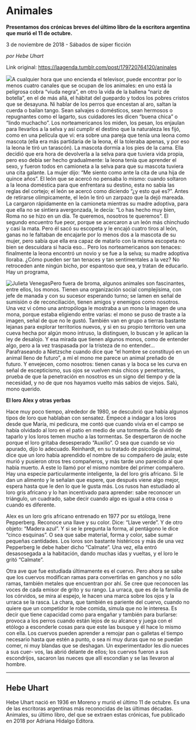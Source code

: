 # Animales

**Presentamos dos crónicas breves del último libro de la escritora argentina que murió el 11 de octubre.**

3 de noviembre de 2018 - Sábados de súper ficción

_por Hebe Uhart_

Link original: https://laagenda.tumblr.com/post/179720764120/aninales

![](https://64.media.tumblr.com/3486e62c10b758e06e04e68be1579c58/tumblr_inline_phmi7rETZn1t6q87u_500.jpg)A cualquier hora que uno encienda el televisor, puede encontrar por lo menos cuatro canales que se ocupan de los animales: en uno está la peligrosa cobra “viuda negra”, en otro la vida de la ballena “nariz de botella”, en el de más allá, el hábitat del guepardo y todos los pobres cristos que se desayuna. Ni hablar de los perros que encestan al aro, saltan la cuerda o bailan tango. Sean salvajes o domésticos, sean hermosos o repugnantes como el lagarto, sus cuidadores les dicen “buena chica” o “lindo muchacho”. Los norteamericanos los miden, los pesan, los enjaulan para llevarlos a la selva y así cumplir el destino que la naturaleza les fijó, como en una película que vi: era sobre una pareja que tenía una leona como mascota (ella era más partidaria de la leona, él la toleraba apenas, y por eso la leona le tiró un tarascón). La mascota dormía a los pies de la cama. Ella decidió que era hora de devolverla a la selva para que tuviera vida propia, pero eso debía ser hecho gradualmente: la leona tenía que aprender el sexo, y fueron todos en camioneta a la selva para que su mascota tuviera una cita galante. La mujer dijo: “Me siento como ante la cita de una hija de quince años”. El león que se acercó no pensaba lo mismo: cuando soltaron a la leona doméstica para que enfrentara su destino, esta no sabía las reglas del cortejo; el león se acercó como diciendo “¿y esto qué es?”. Antes de retirarse olímpicamente, el león le tiró un zarpazo que la dejó mareada. La cargaron rápidamente en la camioneta mientras su madre adoptiva, para que ella no se sintiera avergonzada, le decía: “Lo has hecho muy bien, Roma no se hizo en un día. Te queremos, nosotros te queremos”. El segundo encuentro fue peor, porque se acercaron a un león más chinchudo y casi la mata. Pero él sacó su escopeta y le encajó cuatro tiros al león, ganas no le faltaban de encajarle por lo menos dos a la mascota de su mujer, pero sabía que ella era capaz de matarlo con la misma escopeta no bien se descuidara si hacía eso… Pero los norteamericanos son tenaces: finalmente la leona encontró un novio y se fue a la selva; su madre adoptiva lloraba. ¿Cómo pueden ser tan tenaces y tan sentimentales a la vez? No retroceden ante ningún bicho, por espantoso que sea, y tratan de educarlo. Hay un programa, 

![Julieta Venegas](https://64.media.tumblr.com/f14c811ac257123ccf0a95d7d38c8cad/tumblr_inline_phmi7rHOQr1t6q87u_250.jpg)Pero fuera de broma, algunos animales son fascinantes, entre ellos, los monos. Tienen una organización social complejísima, con jefe de manada y con su sucesor esperando turno; se lamen en señal de sumisión o de reconciliación, tienen amigos y enemigos como nosotros. Una vez vi cómo una antropóloga le mostraba a un mono la imagen de una mona, porque estaba eligiendo entre varias: el mono se puso de traste a la imagen, señal de que no le gustó. También van en grupo a tierras bastante lejanas para explorar territorios nuevos, y si en su propio territorio ven una cueva hecha por algún mono intruso, la distinguen, lo buscan y le aplican la ley de desalojo. Y esa mirada que tienen algunos monos, como de entender algo, pero a la vez traspasada por la tristeza de no entender… Parafraseando a Nietzsche cuando dice que “el hombre se constituyó en un animal lleno de futuro”, a mí el mono me parece un animal preñado de futuro. Y envejecen, como nosotros: tienen canas y la boca se les curva en señal de escepticismo, sus ojos se vuelven más chicos y penetrantes, prueba de que la penetración en nosotros es un signo del tiempo y de la necesidad, y no de que nos hayamos vuelto más sabios de viejos. Salú, mono querido.

**El loro Alex y otras yerbas**

Hace muy poco tiempo, alrededor de 1980, se descubrió que había algunos tipos de loro que hablaban con sensatez. Empecé a indagar a los loros desde que María, mi pedicura, me contó que cuando vivía en el campo se había olvidado al loro en el patio en medio de una tormenta. Se olvidó de taparlo y los loros temen mucho a las tormentas. Se despertaron de noche porque el loro gritaba desesperado “Auxilio”. O sea que cuando se vio apurado, dijo lo adecuado. Reinhardt, en su tratado de psicología animal, dice que un loro había aprendido el nombre de su compañero de jaula; este murió y pusieron otros tres compañeros, y más tarde uno parecido al que había muerto. A este lo llamó por el mismo nombre del primer compañero. Hay una especie particularmente inteligente, la del loro gris africano. Si le dan un alimento y le señalan que espere, que después viene algo mejor, espera hasta que le den lo que le gusta más. Los rusos han estudiado al loro gris africano y lo han incentivado para aprender: sabe reconocer un triángulo, un cuadrado, sabe decir cuando algo es igual a otra cosa o cuando es diferente.

Alex es un loro gris africano entrenado en 1977 por su etóloga, Irene Pepperberg. Reconoce una llave y su color. Dice: “Llave verde”. Y de otro objeto: “Madera azul”. Y si se le pregunta la forma, al pentágono le dice “cinco esquinas”. O sea que sabe material, forma y color, sabe sumar pequeñas cantidades. Los loros son bastante histéricos y más de una vez Pepperberg le debe haber dicho “Calmate”. Una vez, ella entró desasosegada a la habitación, dando muchas idas y vueltas, y el loro le gritó “Calmate”.

Otra ave que fue estudiada últimamente es el cuervo. Pero ahora se sabe que los cuervos modifican ramas para convertirlas en ganchos y no sólo ramas, también metales que encuentran por ahí. Se cree que reconocen las voces de cada emisor de grito y su rango. La urraca, que es de la familia de los córvidos, se mira al espejo, le hacen una marca sobre los ojos y la urraca se la rasca. La chara, que también es pariente del cuervo, cuando no quiere que un competidor le robe comida, simula que no le interesa. Es decir que tiene capacidad como para engañar y también para burlarse: provoca a los perros cuando están lejos de su alcance y juega con el etólogo a esconderle cosas para que este las busque y él hace lo mismo con ella. Los cuervos pueden aprender a remojar pan o galletas el tiempo necesario hasta que estén a punto, o sea ni muy duras que no se puedan comer, ni muy blandas que se deshagan. Un experimentador les dio nueces a sus cuer- vos, las abrió delante de ellos; los cuervos fueron a sus escondrijos, sacaron las nueces que allí escondían y se las llevaron al hombre.



---

Hebe Uhart
----------

 

Hebe Uhart nació en 1936 en Moreno y murió el último 11 de octubre. Es una de las escritoras argentinas más reconocidas de las últimas décadas. Animales, su último libro, del que se extraen estas crónicas, fue publicado en 2018 por Adriana Hidalgo Editora.

